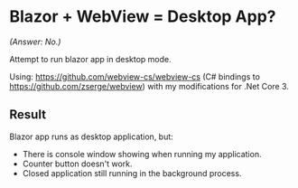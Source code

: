 # Blazor + WebView = Desktop App?

*(Answer: No.)*

Attempt to run blazor app in desktop mode.

Using:
https://github.com/webview-cs/webview-cs (C# bindings to https://github.com/zserge/webview)
with my modifications for .Net Core 3.

## Result

Blazor app runs as desktop application, but:
* There is console window showing when running my application.
* Counter button doesn't work.
* Closed application still running in the background process.
